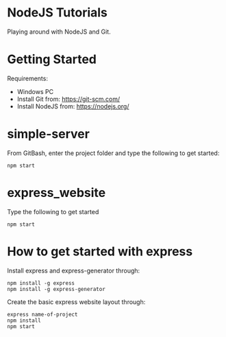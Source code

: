 # NodeJS Tutorials
Playing around with NodeJS and Git.

# Getting Started
Requirements:
* Windows PC
* Install Git from: https://git-scm.com/
* Install NodeJS from: https://nodejs.org/


# simple-server
From GitBash, enter the project folder and type the following to get started:
```
npm start
```

# express_website
Type the following to get started
```
npm start
```

# How to get started with express
Install express and express-generator through:
```
npm install -g express
npm install -g express-generator
```
Create the basic express website layout through:
```
express name-of-project
npm install
npm start
```